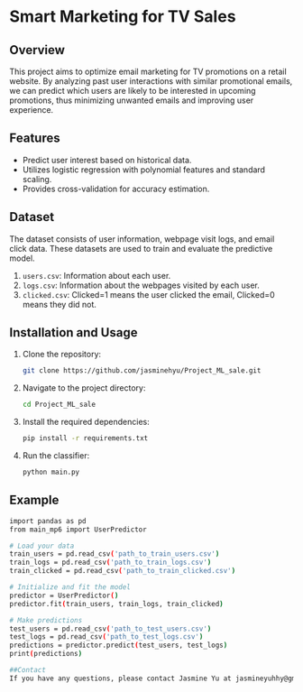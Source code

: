 # Smart Marketing for TV Sales

## Overview
This project aims to optimize email marketing for TV promotions on a retail website. By analyzing past user interactions with similar promotional emails, we can predict which users are likely to be interested in upcoming promotions, thus minimizing unwanted emails and improving user experience.

## Features
- Predict user interest based on historical data.
- Utilizes logistic regression with polynomial features and standard scaling.
- Provides cross-validation for accuracy estimation.

## Dataset
The dataset consists of user information, webpage visit logs, and email click data. These datasets are used to train and evaluate the predictive model.

1. `users.csv`: Information about each user.
2. `logs.csv`: Information about the webpages visited by each user.
3. `clicked.csv`: Clicked=1 means the user clicked the email, Clicked=0 means they did not.

## Installation and Usage

1. Clone the repository:
   ```bash
   git clone https://github.com/jasminehyu/Project_ML_sale.git
2. Navigate to the project directory:
   ```bash
   cd Project_ML_sale
3. Install the required dependencies:
   ```bash
   pip install -r requirements.txt

4. Run the classifier:
   ```bash
   python main.py
## Example
```bash
import pandas as pd
from main_mp6 import UserPredictor

# Load your data
train_users = pd.read_csv('path_to_train_users.csv')
train_logs = pd.read_csv('path_to_train_logs.csv')
train_clicked = pd.read_csv('path_to_train_clicked.csv')

# Initialize and fit the model
predictor = UserPredictor()
predictor.fit(train_users, train_logs, train_clicked)

# Make predictions
test_users = pd.read_csv('path_to_test_users.csv')
test_logs = pd.read_csv('path_to_test_logs.csv')
predictions = predictor.predict(test_users, test_logs)
print(predictions)

##Contact
If you have any questions, please contact Jasmine Yu at jasmineyuhhy@gmail.com.
